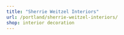 ```yaml
---
title: "Sherrie Weitzel Interiors"
url: /portland/sherrie-weitzel-interiors/
shop: interior decoration
---
```

